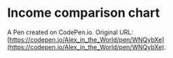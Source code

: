 # Income comparison chart

A Pen created on CodePen.io. Original URL: [https://codepen.io/Alex_in_the_World/pen/WNQybXe](https://codepen.io/Alex_in_the_World/pen/WNQybXe).

